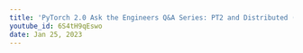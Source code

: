 ```yaml
---
title: 'PyTorch 2.0 Ask the Engineers Q&A Series: PT2 and Distributed (DDP/FSDP)'
youtube_id: 6S4tH9qEswo
date: Jan 25, 2023
---
```

